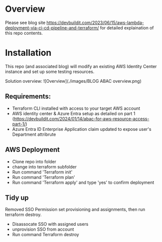 # Overview  

Please see blog site https://devbuildit.com/2023/06/15/aws-lambda-deployment-via-ci-cd-pipeline-and-terraform/ for detailed explaination of this repo contents.


# Installation  
This repo (and associated blog) will modify an existing AWS Identity Center instance and set up some testing resources.

Solution overview:
![Overview](./images/BLOG ABAC overview.png)


## Requirements:
- Terraform CLI installed with access to your target AWS account
- AWS identity center & Azure Entra setup as detailed on part 1 (https://devbuildit.com/2024/01/14/abac-for-aws-resource-access-part-1/)
- Azure Entra ID Enterprise Application claim updated to expose user's Department attribrute

## AWS Deployment

- Clone repo into folder
- change into terraform subfolder
- Run command 'Terraform init'
- Run command 'Terraform plan' 
- Run command 'Terraform apply' and type 'yes' to confirm deployment

## Tidy up

Removed SSO Permission set provisioning and assignments, then run terraform destroy.

- Disassocate SSO with assigned users
- unprovision SSO from account
- Run command Terraform destroy

